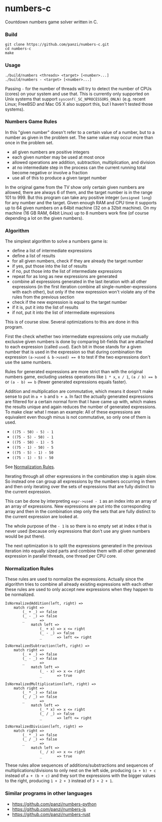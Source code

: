 numbers-c
=========

Countdown numbers game solver written in C.

### Build

```
git clone https://github.com/panzi/numbers-c.git
cd numbers-c
make
```

### Usage

```
./build/numbers <threads> <target> [<number>...]
./build/numbers - <target> [<number>...]
```

Passing `-` for the number of threads will try to detect the number of CPUs
(cores) on your system and use that. This is currently only supported on
Unix systems that support `sysconf(_SC_NPROCESSORS_ONLN)` (e.g. recent Linux;
FreeBSD and Mac OS X also support this, but I haven't tested those systems).

### Numbers Game Rules

In this "given number" doesn't refer to a certain value of a number, but to
a number as given in the problem set. The same value may occur more than once
in the problem set.

 * all given numbers are positive integers
 * each given number may be used at most once
 * allowed operations are addition, subtraction, multiplication, and division
 * at no intermediate step in the process can the current running total become
   negative or involve a fraction
 * use all of this to produce a given target number

In the original game from the TV show only certain given numbers are allowed,
there are always 6 of them, and the target number is in the range 101 to 999.
But this program can take any positive integer (`unsigned long`) for any number
and the target. Given enough RAM and CPU time it supports up to 64 given numbers
on a 64bit machine (32 on a 32bit machine). On my machine (16 GB RAM, 64bit
Linux) up to 8 numbers work fine (of course depending a lot on the given
numbers).

### Algorithm

The simplest algorithm to solve a numbers game is:

 * define a list of intermediate expressions
 * define a list of results
 * for all given numbers, check if they are already the target number
  * if yes, put those into the list of results
  * if no, put those into the list of intermediate expressions
 * repeat for as long as new expressions are generated
  * combine all expressions generated in the last iteration with all other
    expressions (in the first iteration combine all single-number-expressions
    with each other), but only if the new expression won't violate any of the
    rules from the previous section
  * check if the new expression is equal to the target number
   * if it is, put it into the list of results
   * if not, put it into the list of intermediate expressions

This is of course slow. Several optimizations to this are done in this program.

First the check whether two intermediate expressions only use mutually exclusive
given numbers is done by comparing bit-fields that are attached to each
expression (called `used`). Each bit in those stands for a given number that is
used in the expression so that during combination the expression
`(a->used & b->used) == 0` to test if the two expressions don't use the same
numbers.

Rules for generated expressions are more strict than with the original numbers
game, excluding useless operations like `1 * x`, `x / 1`, `(a / b) == b` or
`(a - b) == b` (fewer generated expressions equals faster).

Addition and multiplication are commutative, which means it doesn't make sense
to put in `a + b` and `b + a`. In fact the actually generated expressions are
filtered for a certain normal form that I have came up with, which makes the
results unique and again reduces the number of generated expressions. To make
clear what I mean an example: All of these expressions are equivalent even
though minus is not commutative, so only one of them is used.

 * `((75 - 50) - 5) - 1`
 * `((75 - 5) - 50) - 1`
 * `((75 - 50) - 1) - 5`
 * `((75 - 1) - 50) - 5`
 * `((75 - 5) - 1) - 50`
 * `((75 - 1) - 5) - 50`

See [Normalization Rules](#normalization-rules).

Iterating through all other expressions in the combination step is again slow.
So instead one can group all expressions by the numbers occurring in them and
then only iterating over the sets of expressions that are fully distinct to the
current expression.

This can be done by interpreting `expr->used - 1` as an index into an array of
an array of expressions. New expressions are put into the corresponding array
and then in the combination step only the sets that are fully distinct to
the current expression are looked at.

The whole purpose of the `- 1` is so there is no empty set at index `0` that is
never used (because only expressions that don't use any given numbers would be
put there).

The next optimization is to split the expressions generated in the previous
iteration into equally sized parts and combine them with all other generated
expression in parallel threads, one thread per CPU core.

### Normalization Rules

These rules are used to normalize the expressions. Actually since the algorithm
tries to combine all already existing expressions with each other these rules
are used to only accept new expressions when they happen to be normalized.

```
IsNormalizedAddition(left, right) =>
	match right =>
		(_ + _) => false
		(_ - _) => false
		_       =>
			match left =>
				(_ + x) => x <= right
				(_ - _) => false
				_       => left <= right

IsNormalizedSubtraction(left, right) =>
	match right =>
		(_ + _) => false
		(_ - _) => false
		_       =>
			match left =>
				(_ - x) => x <= right
				_       => true

IsNormalizedMultiplication(left, right) =>
	match right =>
		(_ * _) => false
		(_ / _) => false
		_       =>
			match left =>
				(_ * x) => x <= right
				(_ / _) => false
				_       => left <= right

IsNormalizedDivision(left, right) =>
	match right =>
		(_ * _) => false
		(_ / _) => false
		_       =>
			match left =>
				(_ / x) => x <= right
				_       => true
```

These rules allow sequences of additions/substractions and sequences of
multiplications/divisions to only nest on the left side, producing `(a + b) + c`
instead of `a + (b + c)` and they sort the expressions with the bigger values to
the right, producing `1 + 2 + 3` instead of `3 + 2 + 1`.

### Similar programs in other languages

 * https://github.com/panzi/numbers-python
 * https://github.com/panzi/numbers-js
 * https://github.com/panzi/numbers-rust

